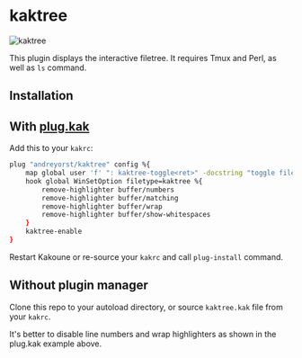 # kaktree

![kaktree](https://user-images.githubusercontent.com/19470159/59591851-770a5b00-90f7-11e9-8a22-52fae3211829.png)

This plugin displays the interactive filetree. It requires Tmux and Perl, as well as `ls` command.

## Installation
## With [plug.kak](https://github.com/andreyorst/plug.kak)
Add this to your `kakrc`:

```sh
plug "andreyorst/kaktree" config %{
    map global user 'f' ": kaktree-toggle<ret>" -docstring "toggle filetree panel"
    hook global WinSetOption filetype=kaktree %{
        remove-highlighter buffer/numbers
        remove-highlighter buffer/matching
        remove-highlighter buffer/wrap
        remove-highlighter buffer/show-whitespaces
    }
    kaktree-enable
}
```

Restart Kakoune or re-source your `kakrc` and call `plug-install` command.

## Without plugin manager
Clone this repo to your autoload directory, or source `kaktree.kak` file from your `kakrc`.

It's better to disable line numbers and wrap highlighters as shown in the plug.kak example above.
